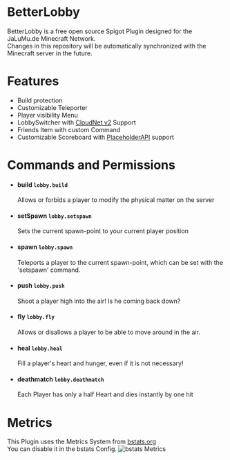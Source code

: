 
# BetterLobby  
BetterLobby is a free open source Spigot Plugin designed for the JaLuMu.de Minecraft Network.  
Changes in this repository will be automatically synchronized with the Minecraft server in the future.
# Features

 - Build protection
 - Customizable Teleporter
 - Player visibility Menu
 - LobbySwitcher with [CloudNet v2](https://github.com/CloudNetService/CloudNet) Support
 - Friends Item with custom Command
 - Customizable Scoreboard with [PlaceholderAPI](https://www.spigotmc.org/resources/placeholderapi.6245/) support
# Commands and Permissions
 - #### build `lobby.build`
 
    Allows or forbids a player to modify the physical matter on the server
 
 - #### setSpawn `lobby.setspawn`
 
    Sets the current spawn-point to your current player position
 
 - #### spawn `lobby.spawn`
 
    Teleports a player to the current spawn-point, which can be set with the 'setspawn' command. 
 
 - #### push `lobby.push`
 
    Shoot a player high into the air! Is he coming back down?
 
 - #### fly `lobby.fly`
 
    Allows or disallows a player to be able to move around in the air.
 
 - #### heal `lobby.heal`
 
    Fill a player's heart and hunger, even if it is not necessary!
    
 - #### deathmatch `lobby.deathmatch`
 
    Each Player has only a half Heart and dies instantly by one hit

# Metrics  
This Plugin uses the Metrics System from [bstats.org](https://bstats.org/)  
 You can disable it in the bstats Config.
![bstats Metrics](https://bstats.org/signatures/bukkit/BetterLobby.svg)
